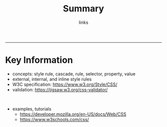 <!-- .slide: class="section" -->

<header>
  <h1>Summary</h1>
  <p>links</p>
</header>

---

# Key Information

- concepts: style rule, cascade, rule, selector, property, value
- external, internal, and inline style rules
- W3C specification: https://www.w3.org/Style/CSS/
- validation: https://jigsaw.w3.org/css-validator/

<br>

- examples, tutorials
  - https://developer.mozilla.org/en-US/docs/Web/CSS
  - https://www.w3schools.com/css/